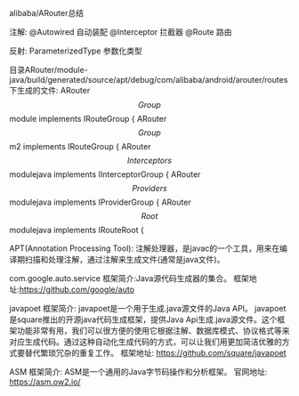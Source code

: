 alibaba/ARouter总结

注解:
@Autowired 自动装配
@Interceptor 拦截器
@Route 路由

反射:
ParameterizedType 参数化类型

目录ARouter/module-java/build/generated/source/apt/debug/com/alibaba/android/arouter/routes下生成的文件:
ARouter$$Group$$module implements IRouteGroup {
ARouter$$Group$$m2 implements IRouteGroup {
ARouter$$Interceptors$$modulejava implements IInterceptorGroup {
ARouter$$Providers$$modulejava implements IProviderGroup {
ARouter$$Root$$modulejava implements IRouteRoot {



APT(Annotation Processing Tool): 注解处理器，是javac的一个工具，用来在编译期扫描和处理注解，通过注解来生成文件(通常是java文件)。


com.google.auto.service
框架简介:Java源代码生成器的集合。
框架地址:https://github.com/google/auto


javapoet
框架简介: javapoet是一个用于生成.java源文件的Java API。
javapoet是square推出的开源java代码生成框架，提供Java Api生成.java源文件。这个框架功能非常有用，我们可以很方便的使用它根据注解、数据库模式、协议格式等来对应生成代码。通过这种自动化生成代码的方式，可以让我们用更加简洁优雅的方式要替代繁琐冗杂的重复工作。
框架地址: https://github.com/square/javapoet

ASM
框架简介: ASM是一个通用的Java字节码操作和分析框架。
官网地址: https://asm.ow2.io/